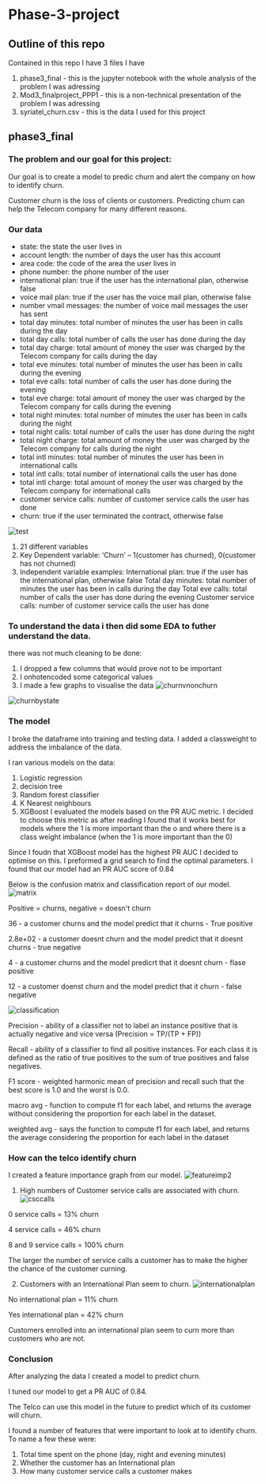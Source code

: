 # Phase-3-project

## Outline of this repo
Contained in this repo I have 3 files I have
1. phase3_final - this is the jupyter notebook with the whole analysis of the problem I was adressing 
2. Mod3_finalproject_PPP1 - this is a non-technical presentation of the problem I was adressing
3. syriatel_churn.csv - this is the data I used for this project 

## phase3_final
### The problem and our goal for this project:

Our goal is to create a model to predic churn and alert the company on how to identify churn.

Customer churn is the loss of clients or customers. Predicting churn can help the Telecom company for many different reasons. 

### Our data
* state: the state the user lives in
* account length: the number of days the user has this account
* area code: the code of the area the user lives in
* phone number: the phone number of the user
* international plan: true if the user has the international plan, otherwise false
* voice mail plan: true if the user has the voice mail plan, otherwise false
* number vmail messages: the number of voice mail messages the user has sent
* total day minutes: total number of minutes the user has been in calls during the day
* total day calls: total number of calls the user has done during the day
* total day charge: total amount of money the user was charged by the Telecom company for calls during the day
* total eve minutes: total number of minutes the user has been in calls during the evening
* total eve calls: total number of calls the user has done during the evening
* total eve charge: total amount of money the user was charged by the Telecom company for calls during the evening
* total night minutes: total number of minutes the user has been in calls during the night
* total night calls: total number of calls the user has done during the night
* total night charge: total amount of money the user was charged by the Telecom company for calls during the night
* total intl minutes: total number of minutes the user has been in international calls
* total intl calls: total number of international calls the user has done
* total intl charge: total amount of money the user was charged by the Telecom company for international calls
* customer service calls: number of customer service calls the user has done
* churn: true if the user terminated the contract, otherwise false

![test](https://github.com/SaifuddinAnjarwalla/Phase-3-project/blob/main/phase3/datapicture.png)


1. 21 different variables 
2. Key Dependent variable: 
     ‘Churn’ – 1(customer has churned), 0(customer has not churned)
3. Independent variable examples: 
       International plan: true if the user has the international plan, otherwise false
       Total day minutes: total number of minutes the user has been in calls during the day
       Total eve calls: total number of calls the user has done during the evening
       Customer service calls: number of customer service calls the user has done


### To understand the data i then did some EDA to futher understand the data. 
there was not much cleaning to be done:
1. I dropped a few columns that would prove not to be important 
2. I onhotencoded some categorical values
3. I made a few graphs to visualise the data 
![churnvnonchurn](https://github.com/SaifuddinAnjarwalla/Phase-3-project/blob/main/phase3/churnvsnonchurn.png)

![churnbystate](https://github.com/SaifuddinAnjarwalla/Phase-3-project/blob/main/phase3/churnbystate.png)



### The model

I broke the dataframe into training and testing data. I added a classweight to address the imbalance of the data.

I ran various models on the data:
1. Logistic regression 
2. decision tree
3. Random forest classifier
4. K Nearest neighbours
5. XGBoost
I evaluated the models based on the PR AUC metric. I decided to choose this metric as after reading I found that it works best for models where the 1 is more important than the o and where there is a class weight imbalance (when the 1 is more important than the 0)

Since I foudn that XGBoost model has the highest PR AUC I decided to optimise on this. 
I preformed a grid search to find the optimal parameters. I found that our model had an PR AUC score of 0.84

Below is the confusion matrix and classification report of our model.
![matrix](https://github.com/SaifuddinAnjarwalla/Phase-3-project/blob/main/phase3/matrix.png)

Positive = churns, negative = doesn't churn

36 - a customer churns and the model predict that it churns - True positive

2.8e+02 - a customer doesnt churn and the model predict that it doesnt churns - true negative 

4 - a customer churns and the model predicrt that it doesnt churn - flase positive

12 - a customer doenst churn and the model predict that it churn - false negative

![classification](https://github.com/SaifuddinAnjarwalla/Phase-3-project/blob/main/phase3/classificationreport.png)


Precision - ability of a classifier not to label an instance positive that is actually negative and vice versa (Precision = TP/(TP + FP))

Recall - ability of a classifier to find all positive instances. For each class it is defined as the ratio of true positives to the sum of true positives and false negatives.

F1 score - weighted harmonic mean of precision and recall such that the best score is 1.0 and the worst is 0.0.

macro avg - function to compute f1 for each label, and returns the average without considering the proportion for each label in the dataset. 

weighted avg - says the function to compute f1 for each label, and returns the average considering the proportion for each label in the dataset



### How can the telco identify churn 

I created a feature importance graph from our model.
![featureimp2](https://github.com/SaifuddinAnjarwalla/Phase-3-project/blob/main/phase3/featureimp2.png)

1. High numbers of Customer service calls are associated with churn. 
![csccalls](https://github.com/SaifuddinAnjarwalla/Phase-3-project/blob/main/phase3/csc_calls.png)

0 service calls = 13% churn 

4 service calls = 46% churn 

8 and 9 service calls = 100% churn 

The larger the number of service calls a customer has to make the higher the chance of the customer curning.

2. Customers with an International Plan seem to churn.
![internationalplan](https://github.com/SaifuddinAnjarwalla/Phase-3-project/blob/main/phase3/international_plan.png)

No international plan = 11% churn 

Yes international plan = 42% churn 

Customers enrolled into an international plan seem to curn more than customers who are not.



### Conclusion

After analyzing the data I created a model to predict churn.

I tuned our model to get a PR AUC of 0.84.

The Telco can use this model in the future to predict which of its customer will churn.

I found a number of features that were important to look at to identify churn. To name a few these were:
1. Total time spent on the phone (day, night and evening minutes)
2. Whether the customer has an International plan
3. How many customer service calls a customer makes

